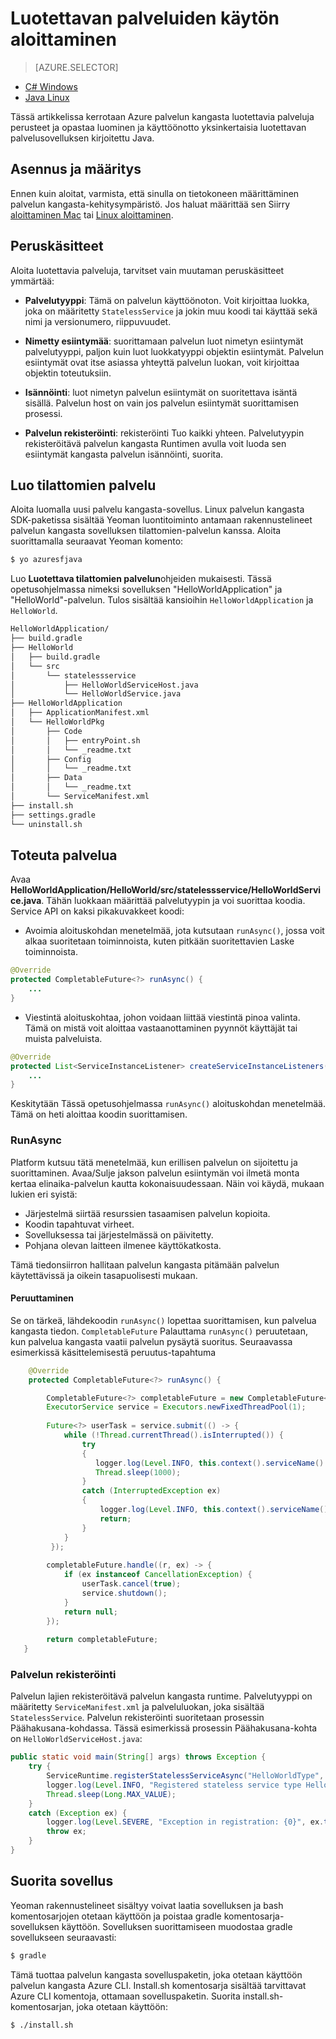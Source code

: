 <properties
   pageTitle="Aloittaminen luotettavia palveluja | Microsoft Azure"
   description="Johdanto Microsoft Azure palvelun kangasta-sovelluksen luominen tilattomien ja tilallisten-palvelujen kanssa."
   services="service-fabric"
   documentationCenter=".net"
   authors="vturecek"
   manager="timlt"
   editor=""/>

<tags
   ms.service="service-fabric"
   ms.devlang="java"
   ms.topic="article"
   ms.tgt_pltfrm="na"
   ms.workload="na"
   ms.date="09/26/2016"
   ms.author="vturecek"/>

# <a name="get-started-with-reliable-services"></a>Luotettavan palveluiden käytön aloittaminen

> [AZURE.SELECTOR]
- [C# Windows](service-fabric-reliable-services-quick-start.md)
- [Java Linux](service-fabric-reliable-services-quick-start-java.md)

Tässä artikkelissa kerrotaan Azure palvelun kangasta luotettavia palveluja perusteet ja opastaa luominen ja käyttöönotto yksinkertaisia luotettavan palvelusovelluksen kirjoitettu Java.

## <a name="installation-and-setup"></a>Asennus ja määritys
Ennen kuin aloitat, varmista, että sinulla on tietokoneen määrittäminen palvelun kangasta-kehitysympäristö.
Jos haluat määrittää sen Siirry [aloittaminen Mac](service-fabric-get-started-mac.md) tai [Linux aloittaminen](service-fabric-get-started-linux.md).

## <a name="basic-concepts"></a>Peruskäsitteet
Aloita luotettavia palveluja, tarvitset vain muutaman peruskäsitteet ymmärtää:

 - **Palvelutyyppi**: Tämä on palvelun käyttöönoton. Voit kirjoittaa luokka, joka on määritetty `StatelessService` ja jokin muu koodi tai käyttää sekä nimi ja versionumero, riippuvuudet.

 - **Nimetty esiintymää**: suorittamaan palvelun luot nimetyn esiintymät palvelutyyppi, paljon kuin luot luokkatyyppi objektin esiintymät. Palvelun esiintymät ovat itse asiassa yhteyttä palvelun luokan, voit kirjoittaa objektin toteutuksiin. 

 - **Isännöinti**: luot nimetyn palvelun esiintymät on suoritettava isäntä sisällä. Palvelun host on vain jos palvelun esiintymät suorittamisen prosessi.

 - **Palvelun rekisteröinti**: rekisteröinti Tuo kaikki yhteen. Palvelutyypin rekisteröitävä palvelun kangasta Runtimen avulla voit luoda sen esiintymät kangasta palvelun isännöinti, suorita.  

## <a name="create-a-stateless-service"></a>Luo tilattomien palvelu

Aloita luomalla uusi palvelu kangasta-sovellus. Linux palvelun kangasta SDK-paketissa sisältää Yeoman luontitoiminto antamaan rakennustelineet palvelun kangasta sovelluksen tilattomien-palvelun kanssa. Aloita suorittamalla seuraavat Yeoman komento:

```bash
$ yo azuresfjava
```

Luo **Luotettava tilattomien palvelun**ohjeiden mukaisesti. Tässä opetusohjelmassa nimeksi sovelluksen "HelloWorldApplication" ja "HelloWorld"-palvelun. Tulos sisältää kansioihin `HelloWorldApplication` ja `HelloWorld`.

```bash
HelloWorldApplication/
├── build.gradle
├── HelloWorld
│   ├── build.gradle
│   └── src
│       └── statelessservice
│           ├── HelloWorldServiceHost.java
│           └── HelloWorldService.java
├── HelloWorldApplication
│   ├── ApplicationManifest.xml
│   └── HelloWorldPkg
│       ├── Code
│       │   ├── entryPoint.sh
│       │   └── _readme.txt
│       ├── Config
│       │   └── _readme.txt
│       ├── Data
│       │   └── _readme.txt
│       └── ServiceManifest.xml
├── install.sh
├── settings.gradle
└── uninstall.sh
```

## <a name="implement-the-service"></a>Toteuta palvelua

Avaa **HelloWorldApplication/HelloWorld/src/statelessservice/HelloWorldService.java**. Tähän luokkaan määrittää palvelutyypin ja voi suorittaa koodia. Service API on kaksi pikakuvakkeet koodi:

 - Avoimia aloituskohdan menetelmää, jota kutsutaan `runAsync()`, jossa voit alkaa suoritetaan toiminnoista, kuten pitkään suoritettavien Laske toiminnoista.

```java
@Override
protected CompletableFuture<?> runAsync() {
    ...
}
```

 - Viestintä aloituskohtaa, johon voidaan liittää viestintä pinoa valinta. Tämä on mistä voit aloittaa vastaanottaminen pyynnöt käyttäjät tai muista palveluista.

```java
@Override
protected List<ServiceInstanceListener> createServiceInstanceListeners() {
    ...
}
```

Keskitytään Tässä opetusohjelmassa `runAsync()` aloituskohdan menetelmää. Tämä on heti aloittaa koodin suorittamisen.

### <a name="runasync"></a>RunAsync

Platform kutsuu tätä menetelmää, kun erillisen palvelun on sijoitettu ja suorittaminen. Avaa/Sulje jakson palvelun esiintymän voi ilmetä monta kertaa elinaika-palvelun kautta kokonaisuudessaan. Näin voi käydä, mukaan lukien eri syistä:

- Järjestelmä siirtää resurssien tasaamisen palvelun kopioita.
- Koodin tapahtuvat virheet.
- Sovelluksessa tai järjestelmässä on päivitetty.
- Pohjana olevan laitteen ilmenee käyttökatkosta.

Tämä tiedonsiirron hallitaan palvelun kangasta pitämään palvelun käytettävissä ja oikein tasapuolisesti mukaan.

#### <a name="cancellation"></a>Peruuttaminen

Se on tärkeä, lähdekoodin `runAsync()` lopettaa suorittamisen, kun palvelua kangasta tiedon. `CompletableFuture` Palauttama `runAsync()` peruutetaan, kun palvelua kangasta vaatii palvelun pysäytä suoritus. Seuraavassa esimerkissä käsittelemisestä peruutus-tapahtuma 

```java
    @Override
    protected CompletableFuture<?> runAsync() {

        CompletableFuture<?> completableFuture = new CompletableFuture<>();
        ExecutorService service = Executors.newFixedThreadPool(1);
        
        Future<?> userTask = service.submit(() -> {
            while (!Thread.currentThread().isInterrupted()) {
                try
                {
                   logger.log(Level.INFO, this.context().serviceName().toString());
                   Thread.sleep(1000);
                }
                catch (InterruptedException ex)
                {
                    logger.log(Level.INFO, this.context().serviceName().toString() + " interrupted. Exiting");
                    return;
                }
            }
         });
 
        completableFuture.handle((r, ex) -> {
            if (ex instanceof CancellationException) {
                userTask.cancel(true);
                service.shutdown();
            }
            return null;
        });
 
        return completableFuture;
   }
``` 

### <a name="service-registration"></a>Palvelun rekisteröinti

Palvelun lajien rekisteröitävä palvelun kangasta runtime. Palvelutyyppi on määritetty `ServiceManifest.xml` ja palveluluokan, joka sisältää `StatelessService`. Palvelun rekisteröinti suoritetaan prosessin Päähakusana-kohdassa. Tässä esimerkissä prosessin Päähakusana-kohta on `HelloWorldServiceHost.java`:

```java
public static void main(String[] args) throws Exception {
    try {
        ServiceRuntime.registerStatelessServiceAsync("HelloWorldType", (context) -> new HelloWorldService(), Duration.ofSeconds(10));
        logger.log(Level.INFO, "Registered stateless service type HelloWorldType.");
        Thread.sleep(Long.MAX_VALUE);
    } 
    catch (Exception ex) {
        logger.log(Level.SEVERE, "Exception in registration: {0}", ex.toString());
        throw ex;
    }
}
```

## <a name="run-the-application"></a>Suorita sovellus

Yeoman rakennustelineet sisältyy voivat laatia sovelluksen ja bash komentosarjojen otetaan käyttöön ja poistaa gradle komentosarja-sovelluksen käyttöön. Sovelluksen suorittamiseen muodostaa gradle sovellukseen seuraavasti:

```bash
$ gradle
```

Tämä tuottaa palvelun kangasta sovelluspaketin, joka otetaan käyttöön palvelun kangasta Azure CLI. Install.sh komentosarja sisältää tarvittavat Azure CLI komentoja, ottamaan sovelluspaketin. Suorita install.sh-komentosarjan, joka otetaan käyttöön:

```bask
$ ./install.sh
```
